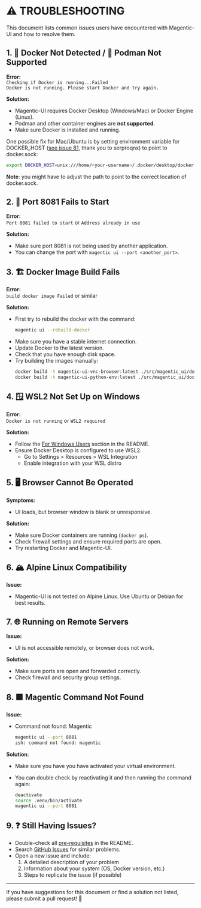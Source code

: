 # ⚠️ TROUBLESHOOTING

This document lists common issues users have encountered with Magentic-UI and how to resolve them. 


## 1. 🐳 Docker Not Detected / 🚫 Podman Not Supported

**Error:**  
`Checking if Docker is running...Failed`  
`Docker is not running. Please start Docker and try again.`

**Solution:**  
- Magentic-UI requires Docker Desktop (Windows/Mac) or Docker Engine (Linux).
- Podman and other container engines are **not supported**.
- Make sure Docker is installed and running.

One possible fix for Mac/Ubuntu is by setting environment variable for DOCKER_HOST ([see issue 81](https://github.com/microsoft/magentic-ui/issues/81), thank you to serproqnx) to point to docker.sock:

```bash
export DOCKER_HOST=unix:///home/<your-username>/.docker/desktop/docker.sock
```
**Note**: you might have to adjust the path to point to the correct location of docker.sock.


## 2. 🚪 Port 8081 Fails to Start

**Error:**  
`Port 8081 failed to start` or `Address already in use`

**Solution:**  
- Make sure port 8081 is not being used by another application.
- You can change the port with `magentic ui --port <another_port>`.

## 3. 🏗️ Docker Image Build Fails

**Error:**  
`build docker image Failed` or similar

**Solution:**  
- First try to rebuild the docker with the command:
  ```bash
  magentic ui --rebuild-docker
  ```
- Make sure you have a stable internet connection.
- Update Docker to the latest version.
- Check that you have enough disk space.
- Try building the images manually:
  ```bash
  docker build -t magentic-ui-vnc-browser:latest ./src/magentic_ui/docker/magentic-ui-browser-docker
  docker build -t magentic-ui-python-env:latest ./src/magentic_ui/docker/magentic-ui-python-env
  ```


## 4. 🪟 WSL2 Not Set Up on Windows

**Error:**  
`Docker is not running` or `WSL2 required`

**Solution:**  
- Follow the [For Windows Users](#for-windows-users) section in the README.
- Ensure Docker Desktop is configured to use WSL2.
   - Go to Settings > Resources > WSL Integration
   - Enable integration with your WSL distro


## 5. 🖥️ Browser Cannot Be Operated

**Symptoms:**  
- UI loads, but browser window is blank or unresponsive.

**Solution:**  
- Make sure Docker containers are running (`docker ps`).
- Check firewall settings and ensure required ports are open.
- Try restarting Docker and Magentic-UI.

## 6. 🏔️ Alpine Linux Compatibility

**Issue:**  
- Magentic-UI is not tested on Alpine Linux. Use Ubuntu or Debian for best results.

## 7. 🌐 Running on Remote Servers

**Issue:**  
- UI is not accessible remotely, or browser does not work.

**Solution:**  
- Make sure ports are open and forwarded correctly.
- Check firewall and security group settings.

## 8. 🟪 Magentic Command Not Found

**Issue:**
- Command not found: Magentic
    ```bash
    magentic ui --port 8081
    zsh: command not found: magentic
    ```

**Solution**:

- Make sure you have you have activated your virtual environment.
- You can double check by reactivating it and then running the command again:

    ```bash
    deactivate
    source .venv/bin/activate
    magentic ui --port 8081
    ```


## 9. ❓ Still Having Issues?

- Double-check all [pre-requisites](#pre-requisites-please-read) in the README.
- Search [GitHub Issues](https://github.com/microsoft/magentic-ui/issues) for similar problems.
- Open a new issue and include:
  1. A detailed description of your problem
  2. Information about your system (OS, Docker version, etc.)
  3. Steps to replicate the issue (if possible)

---

If you have suggestions for this document or find a solution not listed, please submit a pull request! 🙏